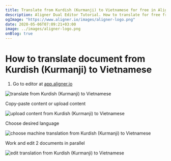 ```yaml
---
title: Translate from Kurdish (Kurmanji) to Vietnamese for free in Aligner Editor
description: Aligner Dual Editor Tutorial. How to translate for free from Kurdish (Kurmanji) to Vietnamese. Aligner is multilingual document management platform. 
ogImage: "https://www.aligner.io/images/aligner-logo.png"
date: 2020-05-06T07:09:21+03:00
image: ../images/aligner-logo.png
onBlog: true
---
```


# How to translate document from Kurdish (Kurmanji) to Vietnamese

1. Go to editor at [app.aligner.io](https://app.aligner.io "Aligner App web page")

![translate from Kurdish (Kurmanji) to Vietnamese](../aligner-blank-editor.png "translate from Kurdish (Kurmanji) to Vietnamese")

Copy-paste content or upload content

![upload content from Kurdish (Kurmanji) to Vietnamese](../aligner-uploaded-document.png "upload content from Kurdish (Kurmanji) to Vietnamese")

Choose desired language

![choose machine translation from Kurdish (Kurmanji) to Vietnamese](../aligner-language-dropdown.png "choose machine translation from Kurdish (Kurmanji) to Vietnamese")

Work and edit 2 documents in parallel

![edit translation from Kurdish (Kurmanji) to Vietnamese](../aligner-double-sitded-editor.png "edit translation from Kurdish (Kurmanji) to Vietnamese")

